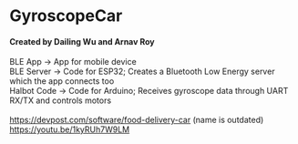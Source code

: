 # GyroscopeCar
#### Created by Dailing Wu and Arnav Roy

BLE App -> App for mobile device<br/>
BLE Server -> Code for ESP32; Creates a Bluetooth Low Energy server which the app connects too<br/>
Halbot Code -> Code for Arduino; Receives gyroscope data through UART RX/TX and controls motors<br/>
<br/>
https://devpost.com/software/food-delivery-car (name is outdated)<br/>
https://youtu.be/1kyRUh7W9LM
